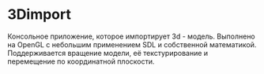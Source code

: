 3Dimport
========

Консольное приложение, которое импортирует 3d - модель. Выполнено на OpenGL с небольшим применением SDL и собственной математикой. Поддерживается вращение модели, её текстурирование и перемещение по координатной плоскости. 

